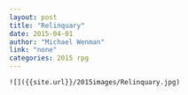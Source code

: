 ```yaml
---
layout: post
title: "Relinquary"
date: 2015-04-01
author: "Michael Wenman"
link: "none"
categories: 2015 rpg
---
```

```
![]({{site.url}}/2015images/Relinquary.jpg)
```
